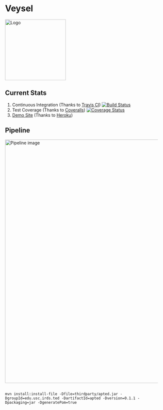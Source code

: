 # Veysel
<img src="img/asik-veysel.jpg" alt="Logo" width="200"/></img>
## Current Stats
1. Continuous Integration (Thanks to [Travis CI](https://travis-ci.org/))
[![Build Status](https://travis-ci.org/cagdasgerede/Veysel.svg?branch=master)](https://travis-ci.org/cagdasgerede/Veysel)
2. Test Coverage (Thanks to [Coveralls](https://coveralls.io))
[![Coverage Status](https://coveralls.io/repos/github/cagdasgerede/Veysel/badge.svg?branch=master)](https://coveralls.io/github/cagdasgerede/Veysel?branch=master)
3. [Demo Site](https://frozen-earth-10616.herokuapp.com/compute)  (Thanks to [Heroku](https://herokuapp.com))

## Pipeline
<img src="img/Pipeline.png" alt="Pipeline image" width="800"/></img>


##

```
mvn install:install-file -Dfile=thirdparty/apted.jar -DgroupId=edu.usc.irds.ted -DartifactId=apted -Dversion=0.1.1 -Dpackaging=jar -DgeneratePom=true
```
